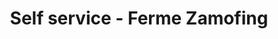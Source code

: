 ---
title: "Self service - Ferme Zamofing"
url: /posieux/self-service-ferme-zamofing/
shop: Hofladen
---